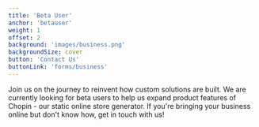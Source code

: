 ```yaml
---
title: 'Beta User'
anchor: 'betauser'
weight: 1
offset: 2
background: 'images/business.png'
backgroundSize: cover
button: 'Contact Us'
buttonLink: 'forms/business'
---
```


Join us on the journey to reinvent how custom solutions are built. We are currently looking for beta users to help us expand product features of Chopin - our static online store generator. If you're bringing your business online but don't know how, get in touch with us!
